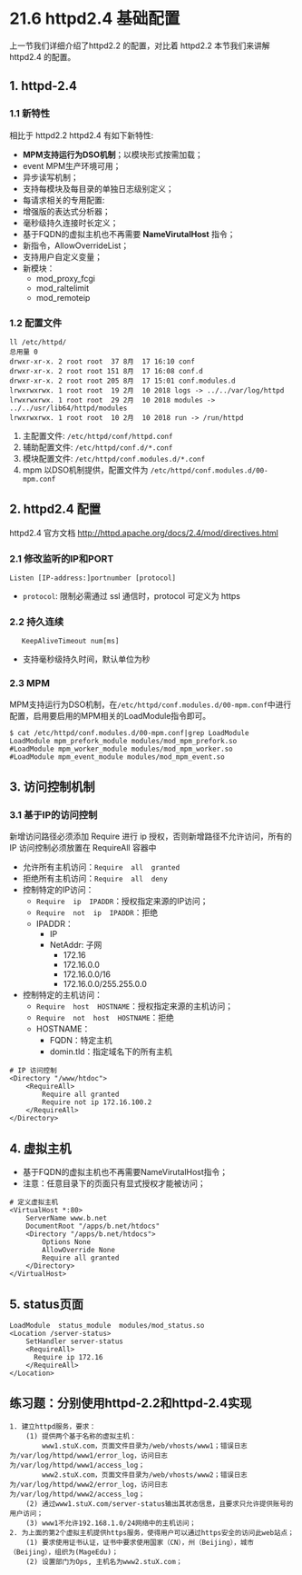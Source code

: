 # 21.6 httpd2.4 基础配置
上一节我们详细介绍了httpd2.2 的配置，对比着 httpd2.2 本节我们来讲解 httpd2.4 的配置。

## 1. httpd-2.4
### 1.1 新特性
相比于 httpd2.2 httpd2.4 有如下新特性:
- **MPM支持运行为DSO机制**；以模块形式按需加载；
- event MPM生产环境可用；
- 异步读写机制；
- 支持每模块及每目录的单独日志级别定义；
- 每请求相关的专用配置: <if>
- 增强版的表达式分析器；
- 毫秒级持久连接时长定义；
- 基于FQDN的虚拟主机也不再需要 **NameVirutalHost** 指令；
- 新指令，AllowOverrideList；
- 支持用户自定义变量；
- 新模块：
  - mod_proxy_fcgi
  - mod_raltelimit
  - mod_remoteip


### 1.2 配置文件
```
ll /etc/httpd/
总用量 0
drwxr-xr-x. 2 root root  37 8月  17 16:10 conf
drwxr-xr-x. 2 root root 151 8月  17 16:08 conf.d
drwxr-xr-x. 2 root root 205 8月  17 15:01 conf.modules.d
lrwxrwxrwx. 1 root root  19 2月  10 2018 logs -> ../../var/log/httpd
lrwxrwxrwx. 1 root root  29 2月  10 2018 modules -> ../../usr/lib64/httpd/modules
lrwxrwxrwx. 1 root root  10 2月  10 2018 run -> /run/httpd
```
1. 主配置文件: `/etc/httpd/conf/httpd.conf`
2. 辅助配置文件: `/etc/httpd/conf.d/*.conf`
2. 模块配置文件: `/etc/httpd/conf.modules.d/*.conf`
4. mpm 以DSO机制提供，配置文件为 `/etc/httpd/conf.modules.d/00-mpm.conf`


## 2. httpd2.4 配置
httpd2.4 官方文档 http://httpd.apache.org/docs/2.4/mod/directives.html

### 2.1 修改监听的IP和PORT
`Listen [IP-address:]portnumber [protocol]`
- `protocol`: 限制必需通过 ssl 通信时，protocol 可定义为 https

### 2.2 持久连续
`	KeepAliveTimeout num[ms]`
- 支持毫秒级持久时间，默认单位为秒

### 2.3 MPM
MPM支持运行为DSO机制，在`/etc/httpd/conf.modules.d/00-mpm.conf`中进行配置，启用要启用的MPM相关的LoadModule指令即可。
```
$ cat /etc/httpd/conf.modules.d/00-mpm.conf|grep LoadModule
LoadModule mpm_prefork_module modules/mod_mpm_prefork.so
#LoadModule mpm_worker_module modules/mod_mpm_worker.so
#LoadModule mpm_event_module modules/mod_mpm_event.so
```

## 3. 访问控制机制
### 3.1 基于IP的访问控制
新增访问路径必须添加 Require 进行 ip 授权，否则新增路径不允许访问，所有的IP 访问控制必须放置在 RequireAll 容器中
- 允许所有主机访问：`Require  all  granted`
- 拒绝所有主机访问：`Require  all  deny`
- 控制特定的IP访问：
    - `Require  ip  IPADDR`：授权指定来源的IP访问；
    - `Require  not  ip  IPADDR`：拒绝
    - IPADDR：
        - IP
        - NetAddr: 子网
            - 172.16
            - 172.16.0.0
            - 172.16.0.0/16
            - 172.16.0.0/255.255.0.0
- 控制特定的主机访问：
    - `Require  host  HOSTNAME`：授权指定来源的主机访问；
    - `Require  not  host  HOSTNAME`：拒绝
    - HOSTNAME：
        - FQDN：特定主机
        - domin.tld：指定域名下的所有主机       
```
# IP 访问控制   
<Directory "/www/htdoc">                                       
    <RequireAll>
        Require all granted
        Require not ip 172.16.100.2
    </RequireAll>
</Directory>
```       

## 4. 虚拟主机
- 基于FQDN的虚拟主机也不再需要NameVirutalHost指令；
- 注意：任意目录下的页面只有显式授权才能被访问；

```
# 定义虚拟主机
<VirtualHost *:80>
    ServerName www.b.net
    DocumentRoot "/apps/b.net/htdocs"
    <Directory "/apps/b.net/htdocs">
        Options None
        AllowOverride None
        Require all granted
    </Directory>
</VirtualHost>                        
```

## 5. status页面
```
LoadModule  status_module  modules/mod_status.so
<Location /server-status>
    SetHandler server-status
    <RequireAll>
      Require ip 172.16
    </RequireAll>
</Location>
```

## 练习题：分别使用httpd-2.2和httpd-2.4实现
```
1. 建立httpd服务，要求：
    (1) 提供两个基于名称的虚拟主机：
        www1.stuX.com，页面文件目录为/web/vhosts/www1；错误日志为/var/log/httpd/www1/error_log，访问日志为/var/log/httpd/www1/access_log；
        www2.stuX.com，页面文件目录为/web/vhosts/www2；错误日志为/var/log/httpd/www2/error_log，访问日志为/var/log/httpd/www2/access_log；
    (2) 通过www1.stuX.com/server-status输出其状态信息，且要求只允许提供账号的用户访问；
    (3) www1不允许192.168.1.0/24网络中的主机访问；        
2. 为上面的第2个虚拟主机提供https服务，使得用户可以通过https安全的访问此web站点；
    (1) 要求使用证书认证，证书中要求使用国家（CN），州（Beijing），城市（Beijing），组织为(MageEdu)；
    (2) 设置部门为Ops, 主机名为www2.stuX.com；
```
